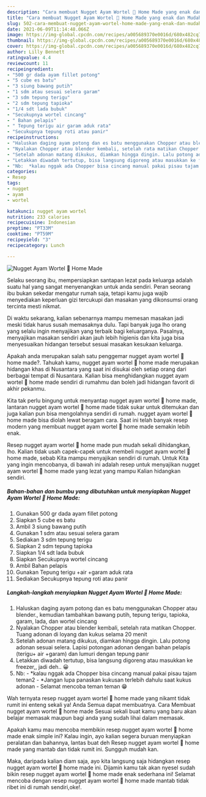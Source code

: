 ```yaml
---
description: "Cara membuat Nugget Ayam Wortel 🥕 Home Made yang enak dan Mudah Dibuat"
title: "Cara membuat Nugget Ayam Wortel 🥕 Home Made yang enak dan Mudah Dibuat"
slug: 502-cara-membuat-nugget-ayam-wortel-home-made-yang-enak-dan-mudah-dibuat
date: 2021-06-09T11:14:48.066Z
image: https://img-global.cpcdn.com/recipes/a005689370e0016d/680x482cq70/nugget-ayam-wortel-🥕-home-made-foto-resep-utama.jpg
thumbnail: https://img-global.cpcdn.com/recipes/a005689370e0016d/680x482cq70/nugget-ayam-wortel-🥕-home-made-foto-resep-utama.jpg
cover: https://img-global.cpcdn.com/recipes/a005689370e0016d/680x482cq70/nugget-ayam-wortel-🥕-home-made-foto-resep-utama.jpg
author: Lilly Bennett
ratingvalue: 4.4
reviewcount: 11
recipeingredient:
- "500 gr dada ayam fillet potong"
- "5 cube es batu"
- "3 siung bawang putih"
- "1 sdm atau sesuai selera garam"
- "3 sdm tepung terigu"
- "2 sdm tepung tapioka"
- "1/4 sdt lada bubuk"
- "Secukupnya wortel cincang"
- " Bahan pelapis"
- " Tepung terigu air garam aduk rata"
- "Secukupnya tepung roti atau panir"
recipeinstructions:
- "Haluskan daging ayam potong dan es batu menggunakan Chopper atau blender., kemudian tambahkan bawang putih, tepung terigu, tapioka, garam, lada, dan wortel cincang"
- "Nyalakan Chopper atau blender kembali, setelah rata matikan Chopper. Tuang adonan di loyang dan kukus selama 20 menit"
- "Setelah adonan matang dikukus, diamkan hingga dingin. Lalu potong adonan sesuai selera. Lapisi potongan adonan dengan bahan pelapis (terigu+ air +garam) dan lumuri dengan tepung panir"
- "Letakkan diwadah tertutup, bisa langsung digoreng atau masukkan ke freezer,, jadi deh.. 😀"
- "Nb:  *kalau nggak ada Chopper bisa cincang manual pakai pisau tajam teman2 *Jangan lupa panaskan kukusan terlebih dahulu saat kukus adonan Selamat mencoba teman teman 😁"
categories:
- Resep
tags:
- nugget
- ayam
- wortel

katakunci: nugget ayam wortel 
nutrition: 233 calories
recipecuisine: Indonesian
preptime: "PT33M"
cooktime: "PT59M"
recipeyield: "3"
recipecategory: Lunch

---
```



![Nugget Ayam Wortel 🥕 Home Made](https://img-global.cpcdn.com/recipes/a005689370e0016d/680x482cq70/nugget-ayam-wortel-🥕-home-made-foto-resep-utama.jpg)

Selaku seorang ibu, mempersiapkan santapan lezat pada keluarga adalah suatu hal yang sangat menyenangkan untuk anda sendiri. Peran seorang ibu bukan sekedar mengatur rumah saja, tetapi kamu juga wajib menyediakan keperluan gizi tercukupi dan masakan yang dikonsumsi orang tercinta mesti nikmat.

Di waktu  sekarang, kalian sebenarnya mampu memesan masakan jadi meski tidak harus susah memasaknya dulu. Tapi banyak juga lho orang yang selalu ingin menyajikan yang terbaik bagi keluarganya. Pasalnya, menyajikan masakan sendiri akan jauh lebih higienis dan kita juga bisa menyesuaikan hidangan tersebut sesuai masakan kesukaan keluarga. 



Apakah anda merupakan salah satu penggemar nugget ayam wortel 🥕 home made?. Tahukah kamu, nugget ayam wortel 🥕 home made merupakan hidangan khas di Nusantara yang saat ini disukai oleh setiap orang dari berbagai tempat di Nusantara. Kalian bisa menghidangkan nugget ayam wortel 🥕 home made sendiri di rumahmu dan boleh jadi hidangan favorit di akhir pekanmu.

Kita tak perlu bingung untuk menyantap nugget ayam wortel 🥕 home made, lantaran nugget ayam wortel 🥕 home made tidak sukar untuk ditemukan dan juga kalian pun bisa mengolahnya sendiri di rumah. nugget ayam wortel 🥕 home made bisa diolah lewat beragam cara. Saat ini telah banyak resep modern yang membuat nugget ayam wortel 🥕 home made semakin lebih enak.

Resep nugget ayam wortel 🥕 home made pun mudah sekali dihidangkan, lho. Kalian tidak usah capek-capek untuk membeli nugget ayam wortel 🥕 home made, sebab Kita mampu menyajikan sendiri di rumah. Untuk Kita yang ingin mencobanya, di bawah ini adalah resep untuk menyajikan nugget ayam wortel 🥕 home made yang lezat yang mampu Kalian hidangkan sendiri.

<!--inarticleads1-->

##### Bahan-bahan dan bumbu yang dibutuhkan untuk menyiapkan Nugget Ayam Wortel 🥕 Home Made:

1. Gunakan 500 gr dada ayam fillet potong
1. Siapkan 5 cube es batu
1. Ambil 3 siung bawang putih
1. Gunakan 1 sdm atau sesuai selera garam
1. Sediakan 3 sdm tepung terigu
1. Siapkan 2 sdm tepung tapioka
1. Siapkan 1/4 sdt lada bubuk
1. Siapkan Secukupnya wortel cincang
1. Ambil  Bahan pelapis
1. Gunakan  Tepung terigu +air +garam aduk rata
1. Sediakan Secukupnya tepung roti atau panir




<!--inarticleads2-->

##### Langkah-langkah menyiapkan Nugget Ayam Wortel 🥕 Home Made:

1. Haluskan daging ayam potong dan es batu menggunakan Chopper atau blender., kemudian tambahkan bawang putih, tepung terigu, tapioka, garam, lada, dan wortel cincang
1. Nyalakan Chopper atau blender kembali, setelah rata matikan Chopper. Tuang adonan di loyang dan kukus selama 20 menit
1. Setelah adonan matang dikukus, diamkan hingga dingin. Lalu potong adonan sesuai selera. Lapisi potongan adonan dengan bahan pelapis (terigu+ air +garam) dan lumuri dengan tepung panir
1. Letakkan diwadah tertutup, bisa langsung digoreng atau masukkan ke freezer,, jadi deh.. 😀
1. Nb:  - *kalau nggak ada Chopper bisa cincang manual pakai pisau tajam teman2 - *Jangan lupa panaskan kukusan terlebih dahulu saat kukus adonan - Selamat mencoba teman teman 😁




Wah ternyata resep nugget ayam wortel 🥕 home made yang nikamt tidak rumit ini enteng sekali ya! Anda Semua dapat membuatnya. Cara Membuat nugget ayam wortel 🥕 home made Sesuai sekali buat kamu yang baru akan belajar memasak maupun bagi anda yang sudah lihai dalam memasak.

Apakah kamu mau mencoba membikin resep nugget ayam wortel 🥕 home made enak simple ini? Kalau ingin, ayo kalian segera buruan menyiapkan peralatan dan bahannya, lantas buat deh Resep nugget ayam wortel 🥕 home made yang mantab dan tidak rumit ini. Sungguh mudah kan. 

Maka, daripada kalian diam saja, ayo kita langsung saja hidangkan resep nugget ayam wortel 🥕 home made ini. Dijamin kamu tak akan nyesel sudah bikin resep nugget ayam wortel 🥕 home made enak sederhana ini! Selamat mencoba dengan resep nugget ayam wortel 🥕 home made mantab tidak ribet ini di rumah sendiri,oke!.


